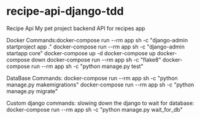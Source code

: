 # recipe-api-django-tdd
Recipe Api 
My pet project backend API for recipes app


Docker Commands:docker-compose run --rm app sh -c "django-admin startproject app ."
docker-compose run --rm app sh -c "django-admin startapp core"
docker-compose up -d
docker-compose up
docker-compose down
docker-compose run --rm app sh -c "flake8"
docker-compose run --rm app sh -c "python manage.py test"
 

DataBase Commands:
docker-compose run --rm app sh -c "python manage.py makemigrations"
docker-compose run --rm app sh -c "python manage.py migrate"


Custom django commands:
slowing down the django to wait for database:
docker-compose run --rm app sh -c "python manage.py wait_for_db"

